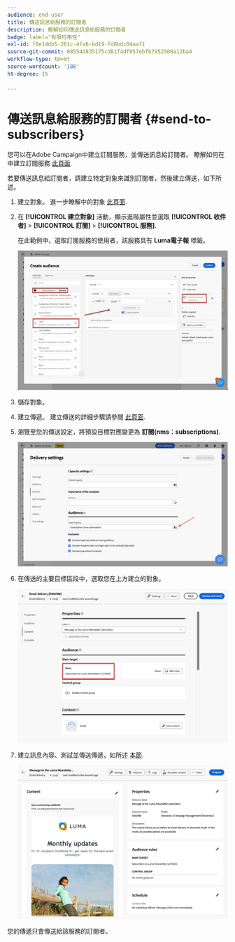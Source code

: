 ```yaml
---
audience: end-user
title: 傳送訊息給服務的訂閱者
description: 瞭解如何傳送訊息給服務的訂閱者
badge: label="有限可用性"
exl-id: f6e14db5-261c-4fa6-bd19-fd8bdc04aaf1
source-git-commit: 08554d835175cd81f4df057ebfb7952500a12ba4
workflow-type: tm+mt
source-wordcount: '186'
ht-degree: 1%

---
```


# 傳送訊息給服務的訂閱者 {#send-to-subscribers}

您可以在Adobe Campaign中建立訂閱服務，並傳送訊息給訂閱者。 瞭解如何在中建立訂閱服務 [此頁面](../audience//manage-services.md#create-service).

若要傳送訊息給訂閱者，請建立特定對象來識別訂閱者，然後建立傳送，如下所述。

1. 建立對象。 進一步瞭解中的對象 [此頁面](../audience/create-audience.md).

1. 在 **[!UICONTROL 建立對象]** 活動，顯示進階屬性並選取 **[!UICONTROL 收件者]** > **[!UICONTROL 訂閱]** > **[!UICONTROL 服務]**.

   在此範例中，選取訂閱服務的使用者，該服務具有 **Luma電子報** 標籤。

   ![](assets/service-audience-subscribers.png)

1. 儲存對象。
1. 建立傳遞。 建立傳送的詳細步驟請參閱 [此頁面](../msg/gs-messages.md#create-delivery).
1. 瀏覽至您的傳送設定，將預設目標對應變更為 **訂閱(nms：subscriptions)**.

   ![](assets/service-delivery-change-mapping.png)

1. 在傳送的主要目標區段中，選取您在上方建立的對象。

   ![](assets/service-delivery-targeting-subscribers.png)

1. 建立訊息內容、測試並傳送傳遞，如所述 [本節](../preview-test/preview-test.md).

   ![](assets/service-delivery-ready.png)

您的傳遞只會傳送給該服務的訂閱者。
